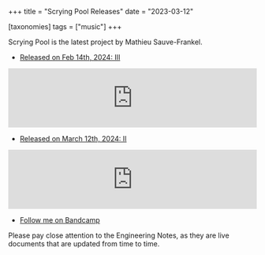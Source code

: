 +++
title = "Scrying Pool Releases"
date = "2023-03-12"

[taxonomies]
tags = ["music"]
+++

Scrying Pool is the latest project by Mathieu Sauve-Frankel.

* [Released on Feb 14th, 2024: III](https://scryingpool.bandcamp.com/album/iii)

<iframe style="border: 0; width: 100%; height: 120px;" src="https://bandcamp.com/EmbeddedPlayer/album=3773827828/size=large/bgcol=ffffff/linkcol=0687f5/tracklist=false/artwork=small/transparent=true/" seamless><a href="https://scryingpool.bandcamp.com/album/iii">III by Scrying Pool</a></iframe>

* [Released on March 12th, 2024: II](https://scryingpool.bandcamp.com/album/ii)

<iframe style="border: 0; width: 100%; height: 120px;" src="https://bandcamp.com/EmbeddedPlayer/album=1792261708/size=large/bgcol=ffffff/linkcol=0687f5/tracklist=false/artwork=small/transparent=true/" seamless><a href="https://scryingpool.bandcamp.com/album/ii">II by Scrying Pool</a></iframe>

* [Follow me on Bandcamp](https://scryingpool.bandcamp.com/follow_me)

Please pay close attention to the Engineering Notes, as they are live documents that are updated from time to time.
